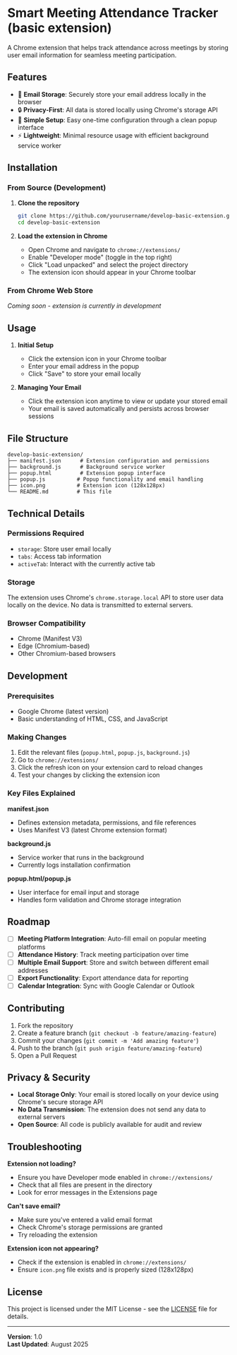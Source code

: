 # Smart Meeting Attendance Tracker (basic extension)

A Chrome extension that helps track attendance across meetings by storing user email information for seamless meeting participation.

## Features

- 📧 **Email Storage**: Securely store your email address locally in the browser
- 🔒 **Privacy-First**: All data is stored locally using Chrome's storage API
- 🎯 **Simple Setup**: Easy one-time configuration through a clean popup interface
- ⚡ **Lightweight**: Minimal resource usage with efficient background service worker

## Installation

### From Source (Development)

1. **Clone the repository**
   ```bash
   git clone https://github.com/yourusername/develop-basic-extension.git
   cd develop-basic-extension
   ```

2. **Load the extension in Chrome**
   - Open Chrome and navigate to `chrome://extensions/`
   - Enable "Developer mode" (toggle in the top right)
   - Click "Load unpacked" and select the project directory
   - The extension icon should appear in your Chrome toolbar

### From Chrome Web Store
*Coming soon - extension is currently in development*

## Usage

1. **Initial Setup**
   - Click the extension icon in your Chrome toolbar
   - Enter your email address in the popup
   - Click "Save" to store your email locally

2. **Managing Your Email**
   - Click the extension icon anytime to view or update your stored email
   - Your email is saved automatically and persists across browser sessions

## File Structure

```
develop-basic-extension/
├── manifest.json      # Extension configuration and permissions
├── background.js      # Background service worker
├── popup.html         # Extension popup interface
├── popup.js          # Popup functionality and email handling
├── icon.png          # Extension icon (128x128px)
└── README.md         # This file
```

## Technical Details

### Permissions Required
- `storage`: Store user email locally
- `tabs`: Access tab information
- `activeTab`: Interact with the currently active tab

### Storage
The extension uses Chrome's `chrome.storage.local` API to store user data locally on the device. No data is transmitted to external servers.

### Browser Compatibility
- Chrome (Manifest V3)
- Edge (Chromium-based)
- Other Chromium-based browsers

## Development

### Prerequisites
- Google Chrome (latest version)
- Basic understanding of HTML, CSS, and JavaScript

### Making Changes
1. Edit the relevant files (`popup.html`, `popup.js`, `background.js`)
2. Go to `chrome://extensions/`
3. Click the refresh icon on your extension card to reload changes
4. Test your changes by clicking the extension icon

### Key Files Explained

**manifest.json**
- Defines extension metadata, permissions, and file references
- Uses Manifest V3 (latest Chrome extension format)

**background.js**
- Service worker that runs in the background
- Currently logs installation confirmation

**popup.html/popup.js**
- User interface for email input and storage
- Handles form validation and Chrome storage integration

## Roadmap

- [ ] **Meeting Platform Integration**: Auto-fill email on popular meeting platforms
- [ ] **Attendance History**: Track meeting participation over time
- [ ] **Multiple Email Support**: Store and switch between different email addresses
- [ ] **Export Functionality**: Export attendance data for reporting
- [ ] **Calendar Integration**: Sync with Google Calendar or Outlook

## Contributing

1. Fork the repository
2. Create a feature branch (`git checkout -b feature/amazing-feature`)
3. Commit your changes (`git commit -m 'Add amazing feature'`)
4. Push to the branch (`git push origin feature/amazing-feature`)
5. Open a Pull Request

## Privacy & Security

- **Local Storage Only**: Your email is stored locally on your device using Chrome's secure storage API
- **No Data Transmission**: The extension does not send any data to external servers
- **Open Source**: All code is publicly available for audit and review

## Troubleshooting

**Extension not loading?**
- Ensure you have Developer mode enabled in `chrome://extensions/`
- Check that all files are present in the directory
- Look for error messages in the Extensions page

**Can't save email?**
- Make sure you've entered a valid email format
- Check Chrome's storage permissions are granted
- Try reloading the extension

**Extension icon not appearing?**
- Check if the extension is enabled in `chrome://extensions/`
- Ensure `icon.png` file exists and is properly sized (128x128px)

## License

This project is licensed under the MIT License - see the [LICENSE](LICENSE) file for details.

---

**Version**: 1.0  
**Last Updated**: August 2025  
